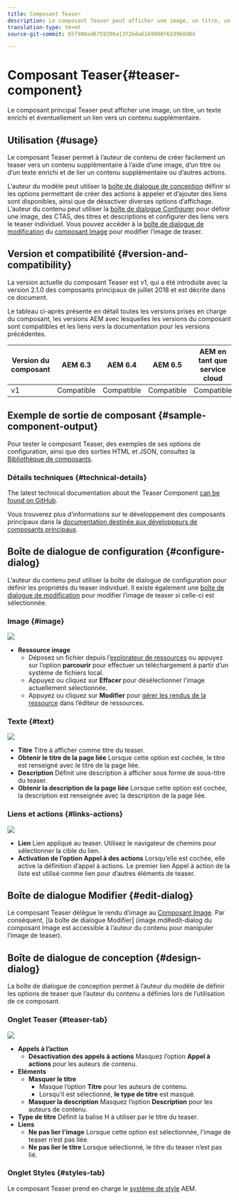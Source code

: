 ```yaml
---
title: Composant Teaser
description: Le composant Teaser peut afficher une image, un titre, un texte enrichi et éventuellement un lien vers un contenu supplémentaire.
translation-type: tm+mt
source-git-commit: 65f900ad6759206a13f2bda6169900f62d968d8d

---
```



# Composant Teaser{#teaser-component}

Le composant principal Teaser peut afficher une image, un titre, un texte enrichi et éventuellement un lien vers un contenu supplémentaire.

## Utilisation {#usage}

Le composant Teaser permet à l’auteur de contenu de créer facilement un teaser vers un contenu supplémentaire à l’aide d’une image, d’un titre ou d’un texte enrichi et de lier un contenu supplémentaire ou d’autres actions.

L’auteur du modèle peut utiliser la [boîte de dialogue de conception](#design-dialog) définir si les options permettant de créer des actions à appeler et d’ajouter des liens sont disponibles, ainsi que de désactiver diverses options d’affichage. L’auteur du contenu peut utiliser la [boîte de dialogue Configurer](#configure-dialog) pour définir une image, des CTAS, des titres et descriptions et configurer des liens vers le teaser individuel. Vous pouvez accéder à la [boîte de dialogue de modification](image.md#edit-dialog) du [composant Image](image.md) pour modifier l’image de teaser.

## Version et compatibilité {#version-and-compatibility}

La version actuelle du composant Teaser est v1, qui a été introduite avec la version 2.1.0 des composants principaux de juillet 2018 et est décrite dans ce document.

Le tableau ci-après présente en détail toutes les versions prises en charge du composant, les versions AEM avec lesquelles les versions du composant sont compatibles et les liens vers la documentation pour les versions précédentes.

| Version du composant | AEM 6.3 | AEM 6.4 | AEM 6.5 | AEM en tant que service cloud |
|---|---|---|---|---|
| v1 | Compatible | Compatible | Compatible | Compatible |

## Exemple de sortie de composant {#sample-component-output}

Pour tester le composant Teaser, des exemples de ses options de configuration, ainsi que des sorties HTML et JSON, consultez la [Bibliothèque de composants](https://adobe.com/go/aem_cmp_library_teaser).

### Détails techniques {#technical-details}

The latest technical documentation about the Teaser Component [can be found on GitHub](https://adobe.com/go/aem_cmp_tech_teaser_v1).

Vous trouverez plus d’informations sur le développement des composants principaux dans la [documentation destinée aux développeurs de composants principaux](developing.md).

## Boîte de dialogue de configuration {#configure-dialog}

L’auteur du contenu peut utiliser la boîte de dialogue de configuration pour définir les propriétés du teaser individuel. Il existe également une [boîte de dialogue de modification](#edit-dialog) pour modifier l’image de teaser si celle-ci est sélectionnée.

### Image {#image}

![](assets/screen_shot_2018-07-03at104125.png)

* **Ressource image**
   * Déposez un fichier depuis l’[explorateur de ressources](https://docs.adobe.com/content/help/en/experience-manager-cloud-service/sites/authoring/fundamentals/environment-tools.html) ou appuyez sur l’option **parcourir** pour effectuer un téléchargement à partir d’un système de fichiers local.
   * Appuyez ou cliquez sur **Effacer** pour désélectionner l’image actuellement sélectionnée.
   * Appuyez ou cliquez sur **Modifier** pour [gérer les rendus de la ressource](https://docs.adobe.com/content/help/en/experience-manager-cloud-service/assets/manage/manage-digital-assets.html) dans l’éditeur de ressources.

### Texte {#text}

![](assets/screen_shot_2018-07-03at104138.png)

* **Titre**
Titre à afficher comme titre du teaser.
* **Obtenir le titre de la page liée**
Lorsque cette option est cochée, le titre est renseigné avec le titre de la page liée.
* **Description**
Définit une description à afficher sous forme de sous-titre du teaser.
* **Obtenir la description de la page liée**
Lorsque cette option est cochée, la description est renseignée avec la description de la page liée.

### Liens et actions {#links-actions}

![](assets/screen_shot_2018-07-03at104146.png)

* **Lien**
Lien appliqué au teaser. Utilisez le navigateur de chemins pour sélectionner la cible du lien.
* **Activation de l’option Appel à des actions**
Lorsqu’elle est cochée, elle active la définition d’appel à actions. Le premier lien Appel à action de la liste est utilisé comme lien pour d’autres éléments de teaser.

## Boîte de dialogue Modifier {#edit-dialog}

Le composant Teaser délègue le rendu d’image au [Composant Image](image.md). Par conséquent, [la boîte de dialogue Modifier] (image.md#edit-dialog du composant Image est accessible à l’auteur du contenu pour manipuler l’image de teaser).

## Boîte de dialogue de conception {#design-dialog}

La boîte de dialogue de conception permet à l’auteur du modèle de définir les options de teaser que l’auteur du contenu a définies lors de l’utilisation de ce composant.

### Onglet Teaser {#teaser-tab}

![](assets/screen_shot_2018-07-03at105958.png)

* **Appels à l’action**
   * **Désactivation des appels à actions**
Masquez l’option **Appel à actions** pour les auteurs de contenu.
* **Eléments**
   * **Masquer le titre**
      * Masque l’option **Titre** pour les auteurs de contenu.
      * Lorsqu’il est sélectionné, **le type de titre** est masqué.
   * **Masquer la description**
Masquez l’option **Description** pour les auteurs de contenu.
* **Type de titre**
Définit la balise H à utiliser par le titre du teaser.
* **Liens**
   * **Ne pas lier l’image**
Lorsque cette option est sélectionnée, l’image de teaser n’est pas liée.
   * **Ne pas lier le titre**
Lorsque sélectionné, le titre du teaser n’est pas lié.

### Onglet Styles {#styles-tab}

Le composant Teaser prend en charge le [système de style](authoring.md#component-styling) AEM.
